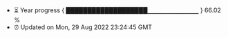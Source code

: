 - ⏳ Year progress { ███████████████████▁▁▁▁▁▁▁▁▁▁▁ } 66.02 %
- ⏰ Updated on Mon, 29 Aug 2022 23:24:45 GMT

